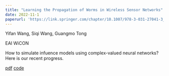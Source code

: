 ```yaml
---
title: "Learning the Propagation of Worms in Wireless Sensor Networks"
date: 2022-11-1
paperurl: 'https://link.springer.com/chapter/10.1007/978-3-031-27041-3_8'
---
```


Yifan Wang, Siqi Wang, Guangmo Tong

EAI WiCON

How to simulate infuence models using complex-valued neural networks? Here is our recent progress.

[pdf](http://academicpages.github.io/files/paper2.pdf) [code](https://github.com/cdslabamotong/CommunicationModelLearning)
